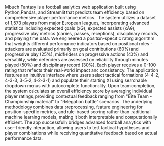 Mbuch Fantasy is a football analytics web application built using Python,Pandas, and Streamlit that predicts team efficiency based on comprehensive player performance metrics. The system utilizes a dataset of 1,573 players from major European leagues, incorporating advanced statistics including expected goals (xG), expected assists (xAG), progressive play metrics (carries, passes, receptions), disciplinary records, and playing time data. We engineered a position-specific rating algorithm that weights different performance indicators based on positional roles - attackers are evaluated primarily on goal contributions (60%) and progressive play (25%), midfielders on progressive actions (40%) and versatility, while defenders are assessed on reliability through minutes played (50%) and disciplinary record (30%). Each player receives a 0-100 rating that reflects their real-world impact and consistency.
The application features an intuitive interface where users select tactical formations (4-4-2, 4-3-3, 3-5-2, 4-2-3-1) and populate their starting XI using searchable dropdown menus with autocomplete functionality. Upon team completion, the system calculates an overall efficiency score by averaging individual player ratings, providing contextual feedback ranging from "Elite Team - Championship material" to "Relegation battle" scenarios. The underlying methodology combines data preprocessing, feature engineering for position-specific metrics, and rule-based scoring rather than traditional machine learning models, making it both interpretable and computationally efficient. The app successfully bridges advanced football analytics with user-friendly interaction, allowing users to test tactical hypotheses and player combinations while receiving quantitative feedback based on actual performance data.
